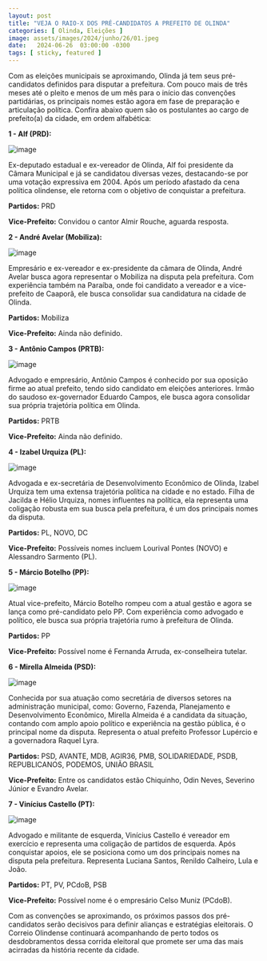 ```yaml
---
layout: post
title: "VEJA O RAIO-X DOS PRÉ-CANDIDATOS A PREFEITO DE OLINDA"
categories: [ Olinda, Eleições ]
image: assets/images/2024/junho/26/01.jpeg
date:   2024-06-26  03:00:00 -0300
tags: [ sticky, featured ]
---
```

Com as eleições municipais se aproximando, Olinda já tem seus pré-candidatos definidos para disputar a prefeitura. Com pouco mais de três meses até o pleito e menos de um mês para o início das convenções partidárias, os principais nomes estão agora em fase de preparação e articulação política. Confira abaixo quem são os postulantes ao cargo de prefeito(a) da cidade, em ordem alfabética:

**1 - Alf (PRD):**

![image](https://github.com/correioolindense/correioolindense.github.io/assets/158768762/c439f70a-95a7-4f66-bbff-627e51a5f2a4)

Ex-deputado estadual e ex-vereador de Olinda, Alf foi presidente da Câmara Municipal e já se candidatou diversas vezes, destacando-se por uma votação expressiva em 2004. Após um período afastado da cena política olindense, ele retorna com o objetivo de conquistar a prefeitura.

__Partidos:__ PRD

__Vice-Prefeito:__ Convidou o cantor Almir Rouche, aguarda resposta.

**2 - André Avelar (Mobiliza):**

![image](https://github.com/correioolindense/correioolindense.github.io/assets/158768762/05a0157c-6a18-475d-b543-d6ddaff8e129)

Empresário e ex-vereador e ex-presidente da câmara de Olinda, André Avelar busca agora representar o Mobiliza na disputa pela prefeitura. Com experiência também na Paraíba, onde foi candidato a vereador e a vice-prefeito de Caaporã, ele busca consolidar sua candidatura na cidade de Olinda.

__Partidos:__ Mobiliza

__Vice-Prefeito:__ Ainda não definido.

**3 - Antônio Campos (PRTB):**

![image](https://github.com/correioolindense/correioolindense.github.io/assets/158768762/884e9dd8-5524-4130-a658-2177e7146e57)

Advogado e empresário, Antônio Campos é conhecido por sua oposição firme ao atual prefeito, tendo sido candidato em eleições anteriores. Irmão do saudoso ex-governador Eduardo Campos, ele busca agora consolidar sua própria trajetória política em Olinda.

__Partidos:__ PRTB

__Vice-Prefeito:__ Ainda não definido.

**4 - Izabel Urquiza (PL):**

![image](https://github.com/correioolindense/correioolindense.github.io/assets/158768762/b9db7aa3-0c91-496e-9059-d4d568ec1574)

Advogada e ex-secretária de Desenvolvimento Econômico de Olinda, Izabel Urquiza tem uma extensa trajetória política na cidade e no estado. Filha de Jacilda e Hélio Urquiza, nomes influentes na política, ela representa uma coligação robusta em sua busca pela prefeitura, é um dos principais nomes da disputa.

__Partidos:__ PL, NOVO, DC

__Vice-Prefeito:__ Possíveis nomes incluem Lourival Pontes (NOVO) e Alessandro Sarmento (PL).

**5 - Márcio Botelho (PP):**

![image](https://github.com/correioolindense/correioolindense.github.io/assets/158768762/7ccc2ae1-0304-401e-88d0-db053574b1ce)

Atual vice-prefeito, Márcio Botelho rompeu com a atual gestão e agora se lança como pré-candidato pelo PP. Com experiência como advogado e político, ele busca sua própria trajetória rumo à prefeitura de Olinda.

__Partidos:__ PP

__Vice-Prefeito:__ Possível nome é Fernanda Arruda, ex-conselheira tutelar.

**6 - Mirella Almeida (PSD):**

![image](https://github.com/correioolindense/correioolindense.github.io/assets/158768762/7ae1e1bc-23b1-4f9f-9cd1-8599e146a25e)

Conhecida por sua atuação como secretária de diversos setores na administração municipal, como: Governo, Fazenda, Planejamento e Desenvolvimento Econômico, Mirella Almeida é a candidata da situação, contando com amplo apoio político e experiência na gestão pública, é o principal nome da disputa. Representa o atual prefeito Professor Lupércio e a governadora Raquel Lyra.

__Partidos:__ PSD, AVANTE, MDB, AGIR36, PMB, SOLIDARIEDADE, PSDB, REPUBLICANOS, PODEMOS, UNIÃO BRASIL

__Vice-Prefeito:__ Entre os candidatos estão Chiquinho, Odin Neves, Severino Júnior e Evandro Avelar.

**7 - Vinícius Castello (PT):**

![image](https://github.com/correioolindense/correioolindense.github.io/assets/158768762/d2cd0bd2-5802-4a6a-8054-f05fd397c977)

Advogado e militante de esquerda, Vinícius Castello é vereador em exercício e representa uma coligação de partidos de esquerda. Após conquistar apoios, ele se posiciona como um dos principais nomes na disputa pela prefeitura. Representa Luciana Santos, Renildo Calheiro, Lula e João.

__Partidos:__ PT, PV, PCdoB, PSB

__Vice-Prefeito:__ Possível nome é o empresário Celso Muniz (PCdoB).

Com as convenções se aproximando, os próximos passos dos pré-candidatos serão decisivos para definir alianças e estratégias eleitorais. O Correio Olindense continuará acompanhando de perto todos os desdobramentos dessa corrida eleitoral que promete ser uma das mais acirradas da história recente da cidade.
